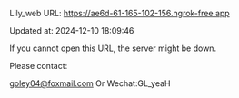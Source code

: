 Lily_web URL: https://ae6d-61-165-102-156.ngrok-free.app

Updated at: 2024-12-10 18:09:46

If you cannot open this URL, the server might be down.

Please contact: 

goley04@foxmail.com Or Wechat:GL_yeaH